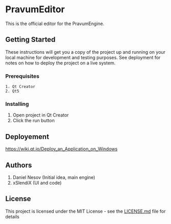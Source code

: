 # PravumEditor

This is the official editor for the PravumEngine.
## Getting Started

These instructions will get you a copy of the project up and running on your local machine for development and testing purposes. See deployment for notes on how to deploy the project on a live system.
### Prerequisites

```
1. Qt Creator
2. Qt5
```
### Installing

1. Open project in Qt Creator
2. Click the run button
## Deployement

https://wiki.qt.io/Deploy_an_Application_on_Windows
## Authors

1. Daniel Nesov (Initial idea, main engine)
2. xSlendiX (UI and code)
## License

This project is licensed under the MIT License - see the [LICENSE.md](LICENSE.md) file for details
